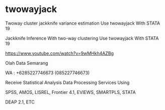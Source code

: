 # twowayjack
Twoway cluster jackknife variance estimation Use twowayjack With STATA 19

Jackknife Inference With two-way clustering Use twowayjack With STATA 19

https://www.youtube.com/watch?v=9wMHkh4AZBg

Olah Data Semarang

WA : +6285227746673 (085227746673)

Receive Statistical Analysis Data Processing Services Using

SPSS, AMOS, LISREL, Frontier 4.1, EVIEWS, SMARTPLS, STATA

DEAP 2.1, ETC
